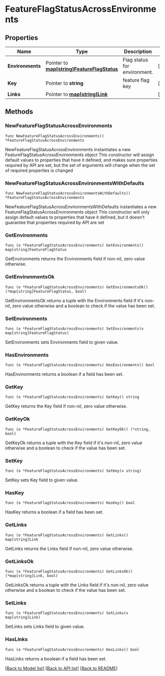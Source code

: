 # FeatureFlagStatusAcrossEnvironments

## Properties

Name | Type | Description | Notes
------------ | ------------- | ------------- | -------------
**Environments** | Pointer to [**map[string]FeatureFlagStatus**](FeatureFlagStatus.md) | Flag status for environment. | [optional] 
**Key** | Pointer to **string** | feature flag key | [optional] 
**Links** | Pointer to [**map[string]Link**](Link.md) |  | [optional] 

## Methods

### NewFeatureFlagStatusAcrossEnvironments

`func NewFeatureFlagStatusAcrossEnvironments() *FeatureFlagStatusAcrossEnvironments`

NewFeatureFlagStatusAcrossEnvironments instantiates a new FeatureFlagStatusAcrossEnvironments object
This constructor will assign default values to properties that have it defined,
and makes sure properties required by API are set, but the set of arguments
will change when the set of required properties is changed

### NewFeatureFlagStatusAcrossEnvironmentsWithDefaults

`func NewFeatureFlagStatusAcrossEnvironmentsWithDefaults() *FeatureFlagStatusAcrossEnvironments`

NewFeatureFlagStatusAcrossEnvironmentsWithDefaults instantiates a new FeatureFlagStatusAcrossEnvironments object
This constructor will only assign default values to properties that have it defined,
but it doesn't guarantee that properties required by API are set

### GetEnvironments

`func (o *FeatureFlagStatusAcrossEnvironments) GetEnvironments() map[string]FeatureFlagStatus`

GetEnvironments returns the Environments field if non-nil, zero value otherwise.

### GetEnvironmentsOk

`func (o *FeatureFlagStatusAcrossEnvironments) GetEnvironmentsOk() (*map[string]FeatureFlagStatus, bool)`

GetEnvironmentsOk returns a tuple with the Environments field if it's non-nil, zero value otherwise
and a boolean to check if the value has been set.

### SetEnvironments

`func (o *FeatureFlagStatusAcrossEnvironments) SetEnvironments(v map[string]FeatureFlagStatus)`

SetEnvironments sets Environments field to given value.

### HasEnvironments

`func (o *FeatureFlagStatusAcrossEnvironments) HasEnvironments() bool`

HasEnvironments returns a boolean if a field has been set.

### GetKey

`func (o *FeatureFlagStatusAcrossEnvironments) GetKey() string`

GetKey returns the Key field if non-nil, zero value otherwise.

### GetKeyOk

`func (o *FeatureFlagStatusAcrossEnvironments) GetKeyOk() (*string, bool)`

GetKeyOk returns a tuple with the Key field if it's non-nil, zero value otherwise
and a boolean to check if the value has been set.

### SetKey

`func (o *FeatureFlagStatusAcrossEnvironments) SetKey(v string)`

SetKey sets Key field to given value.

### HasKey

`func (o *FeatureFlagStatusAcrossEnvironments) HasKey() bool`

HasKey returns a boolean if a field has been set.

### GetLinks

`func (o *FeatureFlagStatusAcrossEnvironments) GetLinks() map[string]Link`

GetLinks returns the Links field if non-nil, zero value otherwise.

### GetLinksOk

`func (o *FeatureFlagStatusAcrossEnvironments) GetLinksOk() (*map[string]Link, bool)`

GetLinksOk returns a tuple with the Links field if it's non-nil, zero value otherwise
and a boolean to check if the value has been set.

### SetLinks

`func (o *FeatureFlagStatusAcrossEnvironments) SetLinks(v map[string]Link)`

SetLinks sets Links field to given value.

### HasLinks

`func (o *FeatureFlagStatusAcrossEnvironments) HasLinks() bool`

HasLinks returns a boolean if a field has been set.


[[Back to Model list]](../README.md#documentation-for-models) [[Back to API list]](../README.md#documentation-for-api-endpoints) [[Back to README]](../README.md)


